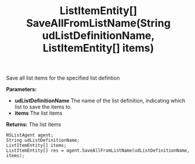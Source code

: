 ﻿---
uid: crmscript_ref_NSListAgent_SaveAllFromListName
title: ListItemEntity[] SaveAllFromListName(String udListDefinitionName, ListItemEntity[] items)
intellisense: NSListAgent.SaveAllFromListName
keywords: NSListAgent, SaveAllFromListName
so.topic: reference
---

Save all list items for the specified list defintion

**Parameters:**
 - **udListDefinitionName** The name of the list definition, indicating which list to save the items to.
 - **items** The list items

**Returns:** The list items

```crmscript
NSListAgent agent;
String udListDefinitionName;
ListItemEntity[] items;
ListItemEntity[] res = agent.SaveAllFromListName(udListDefinitionName, items);
```

